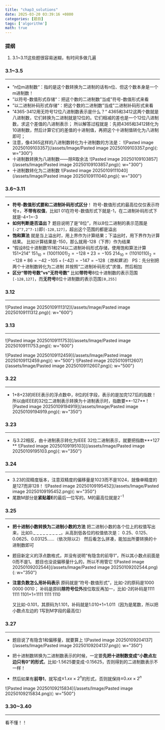 ```yaml
---
title: "chap3_solutions"
date: 2025-03-20 03:39:16 +0800
categories: [题目]
tags: ['algorithm']
math: true
---
```


### 提纲
1.  3.1~3.11这些题很容易迷糊，有时间多做几遍

### 3.1~3.5
---
- ”n位m进制数“：指的是这个数转换为二进制的话有n位、但这个数本身是一个m进制数！
- ”以符号-数值形式存储“：把这个数的二进制数”当成"符号-数值形式来看
-  ”以二进制补码形式存储“：把这个数的二进制数”当成"二进制补码形式来看
- ”4365-3412用无符号12位八进制数表示是什么？“
	4365和3412这两个数就是八进制数，它们转换为二进制就是12位的。它们相减的差也是一个12位八进制数，求这个差值的八进制表示；
	所以解答过程就是：先把4365和3412转化为10进制数，然后计算它们的差值的十进制值，再把这个十进制值转化为八进制即可；
- 注意，像4365这样的八进制数转化为十进制数的方法是：
  ![Pasted image 20250109103357](/assets/Image/Pasted image 20250109103357.png){: w="300"}
- 十进制数转换为八进制数——除R取余法
  ![Pasted image 20250109103857](/assets/Image/Pasted image 20250109103857.png){: w="300"}
- 十进制数转化为二进制数
	![Pasted image 20250109111040](/assets/Image/Pasted image 20250109111040.png){: w="300"}

### 3.6~3.11
---
- **符号-数值形式要和二进制补码形式区分**！
	符号-数值形式的最高位仅仅表示符号±，**不带有权值**，比如1 01在符号-数值形式下就是-1，在二进制补码形式下就是-4+1=-3
- **如何判断是否溢出？**
	题目说明了是“8位”，所以8位二进制的表示范围是`[-2^7,2^7-1]`即`[-128,127]`，超出这个范围的都是溢出
- **饱和算法**
	就是当上溢出时，用上界作为计算结果；下溢出时，用下界作为计算结果。
	比如计算结果是-150，那么就用-128（下界）作为结果
- “假设8位十进制数151和214以二进制补码形式存储，使用饱和算法计算151+214”
	$151_{10}=(1001 1001)_2=-128+23=-105$
	$214_{10}=(11010110)_2=-128+86=-42$
	$-105+(-42)=-147=-128（饱和算法）$
	PS：先分别把两个十进制数转化为二进制 并按照“二进制补码形式”求值，然后相加
- **区分“带符号数”vs“无符号数”**
	比如**带符号**8位十进制数的表示范围`[-128,127]`，而**无符号**8位十进制数的表示范围`[0,255]`

### 3.12
---
![Pasted image 20250109111312](/assets/Image/Pasted image 20250109111312.png){: w="600"}

### 3.13
---
![Pasted image 20250109111753](/assets/Image/Pasted image 20250109111753.png){: w="600"}

![Pasted image 20250109112459](/assets/Image/Pasted image 20250109112459.png){: w="500"}
![Pasted image 20250109112607](/assets/Image/Pasted image 20250109112607.png){: w="500"}


### 3.22
---
- 1+8+23的IEEE表示的浮点数中，8位的E字段，表示的是加完127后的指数！所以由IEEE的32位二进制表示转换为十进制表示时，指数要**-127**
	 ![Pasted image 20250109194919](/assets/Image/Pasted image 20250109194919.png){: w="350"}

### 3.23
---
- 与3.22相反，由十进制表示转化为IEEE 32位二进制表示，就要把指数**+127 **
	![Pasted image 20250109195103](/assets/Image/Pasted image 20250109195103.png){: w="350"}

### 3.24
---
- 3.23的双精度版本，注意双精度的偏移量是1023而不是1024，就像单精度的是127而非128！
	![Pasted image 20250109195452](/assets/Image/Pasted image 20250109195452.png){: w="350"}
- 尾数M部分是**紧贴着E**的最后一位写的。M的最高位就是$2^{-1}$

### 3.25
---
- **把十进制小数转换为二进制小数的方法**
	把二进制小数的各个位上的权值写出来，比如0._ _ _ _ _ _ _ _ \_，从高到低各位的权值依次是：
		0.25、0.125、0.0625、0.03125......（依次除以2）
	然后看怎么拼凑，能加出所要转换的十进制数即可

- 题目新定义的浮点数格式，并没有说明“有隐含的前导1”，所以其小数点前面是0而不是1。
  题目也没说偏移量什么的，所以不用管它
	![Pasted image 20250109202544](/assets/Image/Pasted image 20250109202544.png){: w="350"}

- **注意负数怎么用补码表示**
	原码就是“符号-数值形式”，比如-2的原码是1000 0000 0010；
	补码是原码**除符号位外**按位取反再加一，比如-2的补码是1111 1111 1101+1=1111 1111 1110
	
	又比如-0.101，其原码为1.101，补码就是1.010+1=1.011（因为是尾数，所以把小数点左边的 1写到M字段的最高位）

### 3.27
---
- 题目说了有隐含1和偏移量，就要算上
	![Pasted image 20250109204137](/assets/Image/Pasted image 20250109204137.png){: w="350"}

- 把十进制数转换为二进制数表示的时候，一定要**先把十进制数变成“小数点左边只有0”的形式**，比如-1.5625要变成-0.15625，否则得到的二进制数表示不一样！
- 然后如果有**前导1**，就写成$±1.xx×2^n$的形式，否则就保持$±0.xx×2^n$

![Pasted image 20250109215834](/assets/Image/Pasted image 20250109215834.png){: w="500"}

### 3.30~3.40
---
看不懂！！